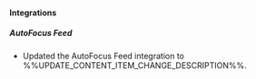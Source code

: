 
#### Integrations

##### AutoFocus Feed

- Updated the AutoFocus Feed integration to %%UPDATE_CONTENT_ITEM_CHANGE_DESCRIPTION%%.
